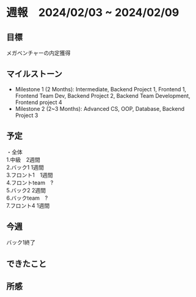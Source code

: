 # 週報　2024/02/03 ~ 2024/02/09

## 目標
メガベンチャーの内定獲得

## マイルストーン
- Milestone 1 (2 Months): Intermediate, Backend Project 1, Frontend 1, Frontend Team Dev, Backend Project 2, Backend Team Development, Frontend project 4
- Milestone 2 (2~3 Months): Advanced CS, OOP, Database, Backend Project 3

## 予定
・全体  
 1.中級　2週間  
 2.バック1 1週間  
 3.フロント1　1週間  
 4.フロントteam　?  
 5.バック2 2週間  
 6.バックteam　?  
 7.フロント4 1週間  

## 今週
バック1終了

## できたこと

## 所感

